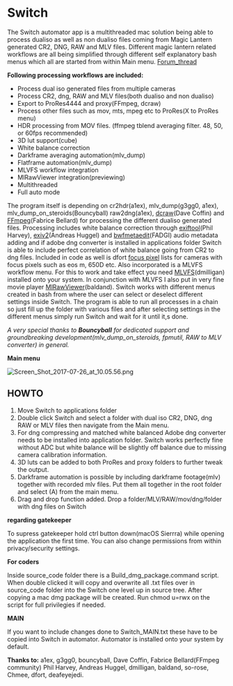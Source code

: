 # **Switch** #
The Switch automator app is a multithreaded mac solution being able to process dualiso as well as non dualiso files coming from Magic Lantern generated CR2, DNG, RAW and MLV files. Different magic lantern related workflows are all being simplified through different self explanatory bash menus which all are started from within Main menu.  [Forum_thread](http://www.magiclantern.fm/forum/index.php?topic=15108.msg146822#msg146822)

**Following processing workflows are included:**

* Process dual iso generated files from multiple cameras
* Process CR2, dng, RAW and MLV files(both dualiso and non dualiso)
* Export to ProRes4444 and proxy(FFmpeg, dcraw)
* Process other files such as mov, mts, mpeg etc to ProRes(X to ProRes menu)
* HDR processing from MOV files. (ffmpeg tblend averaging filter. 48, 50, or 60fps recommended)
* 3D lut support(cube)
* White balance correction
* Darkframe averaging automation(mlv_dump)
* Flatframe automation(mlv_dump) 
* MLVFS workflow integration
* MlRawViewer integration(previewing)
* Multithreaded 
* Full auto mode

The program itself is depending on cr2hdr(a1ex), mlv_dump(g3gg0, a1ex), mlv_dump_on_steroids(Bouncyball) raw2dng(a1ex), [dcraw](https://www.cybercom.net/~dcoffin/dcraw/)(Dave Coffin) and [FFmpeg](https://www.ffmpeg.org/)(Fabrice Bellard) for processing the different dualiso generated files.
Processing includes white balance correction through [exiftool](http://www.sno.phy.queensu.ca/~phil/exiftool/)(Phil Harvey), [exiv2](http://www.exiv2.org/)(Andreas Huggel) and [bwfmetaedit](http://bwfmetaedit.sourceforge.net/)(FADGI) audio metadata adding and if adobe dng converter is installed in applications folder Switch is able to include perfect correlation of white balance going from CR2 to dng files.
Included in code as well is dfort [focus pixel](https://bitbucket.org/daniel_fort/ml-focus-pixels) lists for cameras with focus pixels such as eos m, 650D etc.
Also incorporated is a MLVFS workflow menu. For this to work and take effect you need [MLVFS](Shttp://www.magiclantern.fm/forum/index.php?topic=13152.msg127218#msg127218)(dmilligan) installed onto your system. In conjunction with MLVFS I also put in very fine movie player [MlRawViewer](https://bitbucket.org/baldand/mlrawviewer)(baldand).
Switch works with different menus created in bash from where the user can select or deselect different settings inside Switch. 
The program is able to run all processes in a chain so just fill up the folder with various files and after selecting settings in the different menus simply run Switch and wait for it until it,s done.

*A very special thanks to **Bouncyball** for dedicated support and groundbreaking development(mlv_dump_on_steroids, fpmutil, RAW to MLV converter) in general.*

**Main menu**

![Screen_Shot_2017-07-26_at_10.05.56.png](https://s3.postimg.org/nepet7vjn/Screen_Shot_2017-07-26_at_10.05.56.png)

## HOWTO ##

1. Move Switch to applications folder
2. Double click Switch and select a folder with dual iso CR2, DNG, dng RAW or MLV files then navigate from the Main menu.
3. For dng compressing and matched white balanced Adobe dng converter needs to be installed into application folder. Switch works perfectly fine without ADC but white balance will be slightly off balance due to missing camera calibration information.
4. 3D luts can be added to both ProRes and proxy folders to further tweak the output.
5. Darkframe automation is possible by including darkframe footage(mlv) together with recorded mlv files. Put them all together in the root folder and select (A) from the main menu.
6. Drag and drop function added. Drop a folder/MLV/RAW/mov/dng/folder with dng files on Switch

**regarding gatekeeper**

To supress gatekeeper hold ctrl button down(macOS Sierrra) while opening the application the first time. You can also change permissions from within privacy/security settings.

**For coders**

Inside source_code folder there is a Build_dmg_package.command script. When double clicked it will copy and overwrite all .txt files over in source_code folder into the Switch one level up in source tree. After copying a mac dmg package will be created. Run chmod u=rwx on the script for full privilegies if needed.

**MAIN**
 
If you want to include changes done to Switch_MAIN.txt these have to be copied into Switch in automator. Automator is installed onto your system by default.


**Thanks to:** a1ex, g3gg0, bouncyball, Dave Coffin, Fabrice Bellard(FFmpeg community) Phil Harvey, Andreas Huggel, dmilligan, baldand, so-rose, Chmee, dfort, deafeyejedi.
